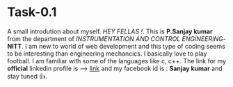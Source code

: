 # Task-0.1
A small introdution about myself.
*HEY FELLAS !*. This is **P.Sanjay kumar** from the department of *INSTRUMENTATION AND CONTROL ENGINEERING*-**NITT**. I am new to world of web development and this type of coding seems to be interesting than engineering mechancics. I basically love to play football. I am familiar with some of the languages like c, c++. 
The link for my **official** linkedin profile is --> [link](https://www.linkedin.com/in/sanjay-kumar-881047159) and my facebook id is : **Sanjay kumar** and stay tuned :+1:.
